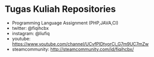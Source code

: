 # Tugas Kuliah Repositories
* Programming Language Assignment (PHP,JAVA,CI)
* twitter: @fiqihcbx
* instagram: @liufiq
* youtube: https://www.youtube.com/channel/UCvfPIDtyorCj_G7m9UC7mZw
* steamcommunity: http://steamcommunity.com/id/fiqihcbx/

